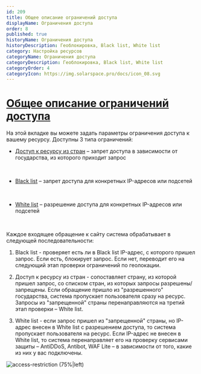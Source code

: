 ```yaml
---
id: 209
title: Общее описание ограничений доступа
displayName: Ограничения доступа
order: 8
published: true
historyName: Ограничения доступа
historyDescription: Геоблокировка, Black list, White list
category: Настройка ресурсов
categoryName: Ограничения доступа
categoryDescription: Геоблокировка, Black list, White list
categoryOrder: 4
categoryIcon: https://img.solarspace.pro/docs/icon_08.svg
---
```


# [Общее описание ограничений доступа](access-restrictions)

На этой вкладке вы можете задать параметры ограничения доступа к вашему ресурсу. Доступны 3 типа ограничений:

- [Доступ к ресурсу из стран]([210]) – запрет доступа в зависимости от государства, из которого приходит запрос  

<br/>

- [Black list]([211]) – запрет доступа для конкретных IP-адресов или подсетей  

<br/>

- [White list]([212]) – разрешение доступа для конкретных IP-адресов или подсетей  

<br/>

Каждое входящее обращение к сайту система обрабатывает в следующей последовательности:

1. Black list - проверяет есть ли в Black list IP-адрес, с которого пришел запрос. Если есть, блокирует запрос. Если нет, переводит его на следующий этап проверки ограничений по геолокации.<br/>

2. Доступ к ресурсу из стран - сопоставляет страну, из которой пришел запрос, со списком стран, из которых запросы разрешены/запрещены. Если обращение пришло из "разрешенного" государства, система пропускает пользователя сразу на ресурс. Запросы из "запрещенной" страны перенаправляются на третий этап проверки – White list.<br/>

3. White list - если запрос пришел из "запрещенной" страны, но IP-адрес внесен в White list с разрешением доступа, то система пропускает пользователя на ресурс. Если IP-адрес не внесен в White list, то система перенаправляет его на проверку сервисами защиты – AntiDDoS, Antibot, WAF Lite – в зависимости от того, какие из них у вас подключены.

![access-restriction (75%|left)](https://img.solarspace.pro/docs/field-access-restrictions.jpg "Раздел видов ограничения доступа")
